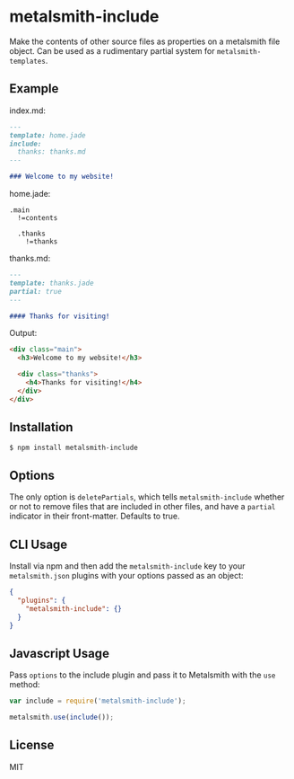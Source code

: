 
# metalsmith-include

  Make the contents of other source files as properties on a metalsmith file object. Can be used as a rudimentary partial system for `metalsmith-templates`.

## Example

index.md:

```markdown
---
template: home.jade
include:
  thanks: thanks.md
---

### Welcome to my website!
```

home.jade:

```jade
.main
  !=contents

  .thanks
    !=thanks
```

thanks.md:

```markdown
---
template: thanks.jade
partial: true
---

#### Thanks for visiting!
```

Output:

```html
<div class="main">
  <h3>Welcome to my website!</h3>

  <div class="thanks">
    <h4>Thanks for visiting!</h4>
  </div>
</div>
```

## Installation

    $ npm install metalsmith-include

## Options
  
  The only option is `deletePartials`, which tells `metalsmith-include` whether or not to remove files that are included in other files, and have a `partial` indicator in their front-matter. Defaults to true.

## CLI Usage

  Install via npm and then add the `metalsmith-include` key to your `metalsmith.json` plugins with your options passed as an object:

```json
{
  "plugins": {
    "metalsmith-include": {}
  }
}
```

## Javascript Usage

  Pass `options` to the include plugin and pass it to Metalsmith with the `use` method:

```js
var include = require('metalsmith-include');

metalsmith.use(include());
```

## License

  MIT
